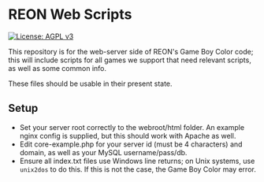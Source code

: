 # REON Web Scripts
[![License: AGPL v3](https://img.shields.io/badge/License-AGPL%20v3-blue.svg)](https://www.gnu.org/licenses/agpl-3.0)

This repository is for the web-server side of REON's Game Boy Color code; this will include scripts for all games we support that need relevant scripts, as well as some common info.

These files should be usable in their present state.

## Setup

- Set your server root correctly to the webroot/html folder. An example nginx config is supplied, but this should work with Apache as well.
- Edit core-example.php for your server id (must be 4 characters) and domain, as well as your MySQL username/pass/db.
- Ensure all index.txt files use Windows line returns; on Unix systems, use `unix2dos` to do this. If this is not the case, the Game Boy Color may error.
